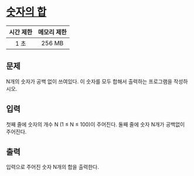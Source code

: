 # [숫자의 합](https://www.acmicpc.net/problem/11720)

| 시간 제한 | 메모리 제한 |
| :-------: | :---------: |
| 1 초      | 256 MB      |

## 문제

N개의 숫자가 공백 없이 쓰여있다.
이 숫자를 모두 합해서 출력하는 프로그램을 작성하시오.


## 입력

첫째 줄에 숫자의 개수 N (1 ≤ N ≤ 100)이 주어진다. 
둘째 줄에 숫자 N개가 공백없이 주어진다.


## 출력

입력으로 주어진 숫자 N개의 합을 출력한다.

